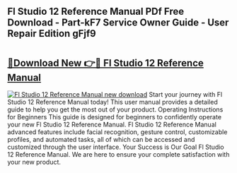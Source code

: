 ## Fl Studio 12 Reference Manual PDf Free Download - Part-kF7 Service Owner Guide - User Repair Edition gFjf9

# <h2><a href="http://cf17417.oget.top/?id=Fl+Studio+12+Reference+Manual">🔗Download New 👉🔴 Fl Studio 12 Reference Manual</a></h2>

[![Fl Studio 12 Reference Manual new download](https://i.imgur.com/5g1atiW.png)](http://cf17417.oget.top/?id=Fl+Studio+12+Reference+Manual)
Start your journey with Fl Studio 12 Reference Manual today! This user manual provides a detailed guide to help you get the most out of your product. Operating Instructions for Beginners This guide is designed for beginners to confidently operate your new Fl Studio 12 Reference Manual. Fl Studio 12 Reference Manual advanced features include facial recognition, gesture control, customizable profiles, and automated tasks, all of which can be accessed and customized through the user interface. Your Success is Our Goal Fl Studio 12 Reference Manual. We are here to ensure your complete satisfaction with your new product.

